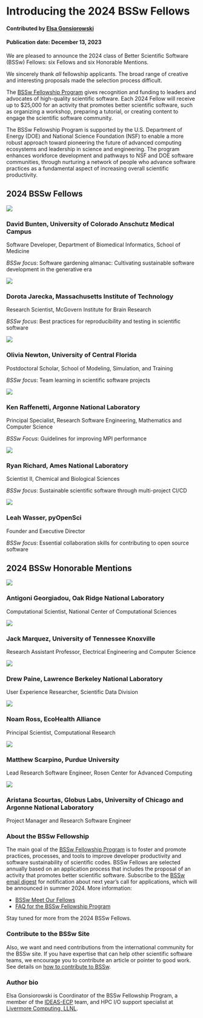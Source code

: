 # Introducing the 2024 BSSw Fellows

#### Contributed by [Elsa Gonsiorowski](https://github.com/gonsie "Elsa Gonsiorowski GitHub Profile")

#### Publication date: December 13, 2023

We are pleased to announce the 2024 class of Better Scientific Software (BSSw) Fellows: six Fellows and six Honorable Mentions.

<!-- The 2024 class of BSSw Fellows will be recognized during the [2024 Exascale Computing Project Annual Meeting](https://www.ecpannualmeeting.com), January 17-20, 2024. -->

We sincerely thank _all_ fellowship applicants. The broad range of creative and interesting proposals made the selection process difficult.

The [BSSw Fellowship Program](https://bssw.io/fellowship) gives recognition and funding to leaders and advocates of high-quality scientific software. Each 2024 Fellow will receive up to $25,000 for an activity that promotes better scientific software, such as organizing a workshop, preparing a tutorial, or creating content to engage the scientific software community.

<!-- mention ASCR and NNSA -->

The BSSw Fellowship Program is supported by the U.S. Department of Energy (DOE) and National Science Foundation (NSF) to enable a more robust approach toward pioneering the future of advanced computing ecosystems and leadership in science and engineering. The program enhances workforce development and pathways to NSF and DOE software communities, through nurturing a network of people who advance software practices as a fundamental aspect of increasing overall scientific productivity.

## 2024 BSSw Fellows

<div class='fellow'>
<div class='img_div'>
<img src='../../images/Blog_2312_BuntenDavid_F.jpg' class='logo' />
</div>

<div class='short_bio'>
  <h3>David Bunten, University of Colorado Anschutz Medical Campus</h3>
  <p>Software Developer, Department of Biomedical Informatics, School of Medicine</p>
  <p><i>BSSw focus</i>: Software gardening almanac: Cultivating sustainable software development in the generative era</p>
</div>
</div>

<div class='fellow'>
<div class='img_div'>
<img src='../../images/Blog_2312_JareckaDorota_F.jpg' class='logo' />
</div>

<div class='short_bio'>
  <h3>Dorota Jarecka, Massachusetts Institute of Technology</h3>
  <p>Research Scientist, McGovern Institute for Brain Research</p>
  <p><i>BSSw focus</i>: Best practices for reproducibility and testing in scientific software</p>
</div>
</div>

<div class='fellow'>
<div class='img_div'>
<img src='../../images/Blog_2312_NewtonOlivia_F.jpg' class='logo' />
</div>

<div class='short_bio'>
  <h3>Olivia Newton, University of Central Florida</h3>
  <p>Postdoctoral Scholar, School of Modeling, Simulation, and Training</p>
  <p><i>BSSw focus</i>: Team learning in scientific software projects</p>
</div>
</div>

<div class='fellow'>
<div class='img_div'>
  <img src='../../images/Blog_2312_RaffenettiKen_F.jpg' class='logo' />
</div>

<div class='short_bio'>
  <h3>Ken Raffenetti, Argonne National Laboratory</h3>
  <p>Principal Specialist, Research Software Engineering, Mathematics and Computer Science</p>
  <p><i>BSSw Focus</i>: Guidelines for improving MPI performance</p>
</div>
</div>

<div class='fellow'>
<div class='img_div'>
<img src='../../images/Blog_2312_RichardRyan_F.jpg' class='logo' />
</div>

<div class='short_bio'>
  <h3>Ryan Richard, Ames National Laboratory</h3>
  <p>Scientist II, Chemical and Biological Sciences</p>
  <p><i>BSSw focus</i>: Sustainable scientific software through multi-project CI/CD</p>
</div>
</div>

<div class='fellow'>
<div class='img_div'>
<img src='../../images/Blog_2312_WasserLeah_F.jpg' class='logo' />
</div>

<div class='short_bio'>
  <h3>Leah Wasser, pyOpenSci</h3>
  <p>Founder and Executive Director</p>
  <p><i>BSSw focus</i>: Essential collaboration skills for contributing to open source software</p>
</div>
</div>


## 2024 BSSw Honorable Mentions

<div class='fellow'>
<div class='img_div'>
<img src='../../images/Blog_2313_GeorgiadouAntigoni_HM.jpg' class='logo' />
</div>

<div class='short_bio'>
  <h3>Antigoni Georgiadou, Oak Ridge National Laboratory</h3>
  <p>Computational Scientist, National Center of Computational Sciences</p>
</div>
</div>

<div class='fellow'>
<div class='img_div'>
<img src='../../images/Blog_2312_MarquezJack_HM.jpg' class='logo' />
</div>

<div class='short_bio'>
  <h3>Jack Marquez, University of Tennessee Knoxville</h3>
  <p>Research Assistant Professor, Electrical Engineering and Computer Science</p>
</div>
</div>

<div class='fellow'>
<div class='img_div'>
<img src='../../images/Blog_2312_PaineDrew_HM.jpg' class='logo' />
</div>

<div class='short_bio'>
  <h3>Drew Paine, Lawrence Berkeley National Laboratory</h3>
  <p>User Experience Researcher, Scientific Data Division</p>
</div>
</div>

<div class='fellow'>
<div class='img_div'>
<img src='../../images/Blog_2312_RossNoam_HM.jpg' class='logo' />
</div>

<div class='short_bio'>
  <h3>Noam Ross, EcoHealth Alliance</h3>
  <p>Principal Scientist, Computational Research</p>
</div>
</div>

<div class='fellow'>
<div class='img_div'>
<img src='../../images/Blog_2312_ScarpinoMatthew_HM.jpg' class='logo' />
</div>

<div class='short_bio'>
  <h3>Matthew Scarpino, Purdue University</h3>
  <p>Lead Research Software Engineer, Rosen Center for Advanced Computing</p>
</div>
</div>

<div class='fellow'>
<div class='img_div'>
<img src='../../images/Blog_2312_ScourtasAristana_HM.jpg' class='logo' />
</div>

<div class='short_bio'>
  <h3>Aristana Scourtas, Globus Labs, University of Chicago and Argonne National Laboratory</h3>
  <p>Project Manager and Research Software Engineer</p>
</div>
</div>

### About the BSSw Fellowship
The main goal of the [BSSw Fellowship Program](https://bssw.io/fellowship) is to foster and promote practices, processes, and tools to improve developer productivity and software sustainability of scientific codes. BSSw Fellows are selected annually based on an application process that includes the proposal of an activity that promotes better scientific software. Subscribe to the [BSSw email digest](https://bssw.io/pages/receive-our-email-digest) for notification about next year’s call for applications, which will be announced in summer 2024. More information:

- [BSSw Meet Our Fellows](https://bssw.io/pages/meet-our-fellows)
- [FAQ for the BSSw Fellowship Program](https://bssw.io/pages/bssw-fellowship-faq)

Stay tuned for more from the 2024 BSSw Fellows.

### Contribute to the BSSw Site
Also, we want and need contributions from the international community for the BSSw site.  If you have expertise that can help other scientific software teams, we encourage you to contribute an article or pointer to good work.  See details on [how to contribute to BSSw](https://bssw.io/pages/what-to-contribute-content-for-better-scientific-software).

### Author bio

Elsa Gonsiorowski is Coordinator of the BSSw Fellowship Program, a member of the [IDEAS-ECP](https://ideas-productivity.org/activities/ideas-ecp) team, and HPC I/O support specialist at [Livermore Computing, LLNL](https://hpc.llnl.gov/about-us).

<!---
Publish: yes
Track: community
RSS update: 2024-12-XX
Categories: collaboration
Topics: projects and organizations
Tags: bssw-article
--->
